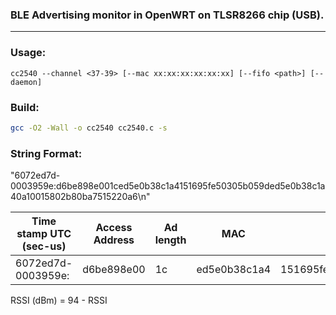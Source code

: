 ### BLE Advertising monitor in OpenWRT on TLSR8266 chip (USB).

---

### Usage:

```
cc2540 --channel <37-39> [--mac xx:xx:xx:xx:xx:xx] [--fifo <path>] [--daemon]
```

### Build:

```bash
gcc -O2 -Wall -o cc2540 cc2540.c -s
```

### String Format:

"6072ed7d-0003959e:d6be898e001ced5e0b38c1a4151695fe50305b059ded5e0b38c1a40a10015802b80ba7515220a6\n"

| Time stamp UTC (sec-us) | Access Address | Ad length | MAC          | Ad-data                                      | CRC    | RSSI | FCS  |
| ----------------------- | -------------- | --------- | ------------ | -------------------------------------------- | ------ | ---- | ---- |
| 6072ed7d-0003959e:      | d6be898e00     | 1c        | ed5e0b38c1a4 | 151695fe50305b059ded5e0b38c1a40a10015802b80b | a75152 | 20   | a6   |

RSSI (dBm) = 94 - RSSI 





